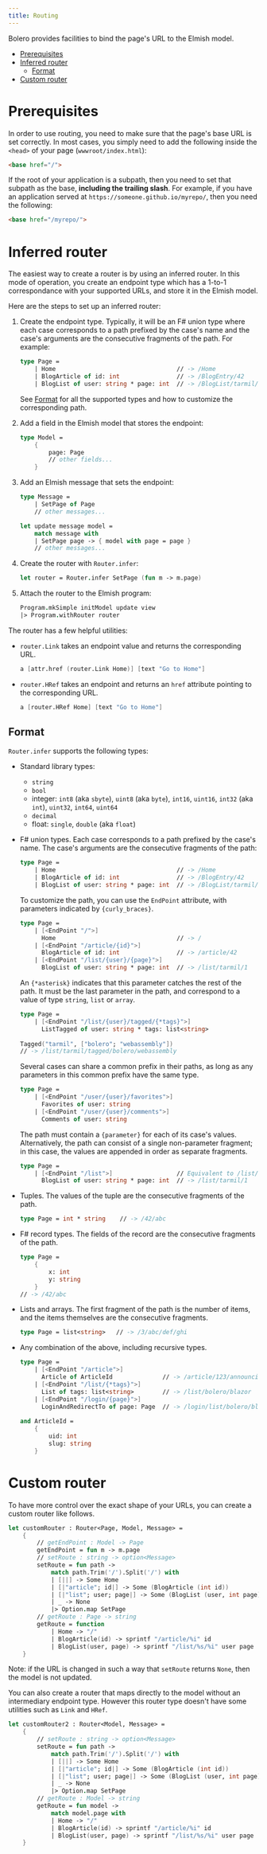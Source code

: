 ```yaml
---
title: Routing
---
```


Bolero provides facilities to bind the page's URL to the Elmish model.

<!-- START doctoc generated TOC please keep comment here to allow auto update -->
<!-- DON'T EDIT THIS SECTION, INSTEAD RE-RUN doctoc TO UPDATE -->


- [Prerequisites](#prerequisites)
- [Inferred router](#inferred-router)
  - [Format](#format)
- [Custom router](#custom-router)

<!-- END doctoc generated TOC please keep comment here to allow auto update -->

# Prerequisites

In order to use routing, you need to make sure that the page's base URL is set correctly. In most cases, you simply need to add the following inside the `<head>` of your page (`wwwroot/index.html`):

```html
<base href="/">
```

If the root of your application is a subpath, then you need to set that subpath as the base, **including the trailing slash**. For example, if you have an application served at `https://someone.github.io/myrepo/`, then you need the following:

```html
<base href="/myrepo/">
```

# Inferred router

The easiest way to create a router is by using an inferred router. In this mode of operation, you create an endpoint type which has a 1-to-1 correspondance with your supported URLs, and store it in the Elmish model.

Here are the steps to set up an inferred router:

1. Create the endpoint type. Typically, it will be an F# union type where each case corresponds to a path prefixed by the case's name and the case's arguments are the consecutive fragments of the path. For example:

    ```fsharp
    type Page =
        | Home                                  // -> /Home
        | BlogArticle of id: int                // -> /BlogEntry/42
        | BlogList of user: string * page: int  // -> /BlogList/tarmil/1
    ```
    
    See [Format](#format) for all the supported types and how to customize the corresponding path.

2. Add a field in the Elmish model that stores the endpoint:

    ```fsharp
    type Model =
        {
            page: Page
            // other fields...
        }
    ```

3. Add an Elmish message that sets the endpoint:

    ```fsharp
    type Message =
        | SetPage of Page
        // other messages...

    let update message model =
        match message with
        | SetPage page -> { model with page = page }
        // other messages...
    ```

4. Create the router with `Router.infer`:

    ```fsharp
    let router = Router.infer SetPage (fun m -> m.page)
    ```

5. Attach the router to the Elmish program:

    ```fsharp
    Program.mkSimple initModel update view
    |> Program.withRouter router
    ```

The router has a few helpful utilities:

* `router.Link` takes an endpoint value and returns the corresponding URL.

    ```fsharp
    a [attr.href (router.Link Home)] [text "Go to Home"]
    ```

* `router.HRef` takes an endpoint and returns an `href` attribute pointing to the corresponding URL.

    ```fsharp
    a [router.HRef Home] [text "Go to Home"]
    ```

## Format

`Router.infer` supports the following types:

* Standard library types:

    * `string`
    * `bool`
    * integer: `int8` (aka `sbyte`), `uint8` (aka `byte`), `int16`, `uint16`, `int32` (aka `int`), `uint32`, `int64`, `uint64`
    * `decimal`
    * float: `single`, `double` (aka `float`)

* F# union types. Each case corresponds to a path prefixed by the case's name. The case's arguments are the consecutive fragments of the path:

    ```fsharp
    type Page =
        | Home                                  // -> /Home
        | BlogArticle of id: int                // -> /BlogEntry/42
        | BlogList of user: string * page: int  // -> /BlogList/tarmil/1
    ```

    To customize the path, you can use the `EndPoint` attribute, with parameters indicated by `{curly_braces}`.

    ```fsharp
    type Page =
        | [<EndPoint "/">]
          Home                                  // -> /
        | [<EndPoint "/article/{id}">]
          BlogArticle of id: int                // -> /article/42
        | [<EndPoint "/list/{user}/{page}">]
          BlogList of user: string * page: int  // -> /list/tarmil/1
    ```
    
    An `{*asterisk}` indicates that this parameter catches the rest of the path. It must be the last parameter in the path, and correspond to a value of type `string`, `list` or `array`.
    
    ```fsharp
    type Page =
        | [<EndPoint "/list/{user}/tagged/{*tags}">]
          ListTagged of user: string * tags: list<string>
          
    Tagged("tarmil", ["bolero"; "webassembly"])
    // -> /list/tarmil/tagged/bolero/webassembly
    ```
    
    Several cases can share a common prefix in their paths, as long as any parameters in this common prefix have the same type.
    
    ```fsharp
    type Page =
        | [<EndPoint "/user/{user}/favorites">]
          Favorites of user: string
        | [<EndPoint "/user/{user}/comments">]
          Comments of user: string
    ```
    
    The path must contain a `{parameter}` for each of its case's values. Alternatively, the path can consist of a single non-parameter fragment; in this case, the values are appended in order as separate fragments.
    
    ```fsharp
    type Page =
        | [<EndPoint "/list">]                  // Equivalent to /list/{user}/{page}
          BlogList of user: string * page: int  // -> /list/tarmil/1
    ```

* Tuples. The values of the tuple are the consecutive fragments of the path.

    ```fsharp
    type Page = int * string    // -> /42/abc
    ```

* F# record types. The fields of the record are the consecutive fragments of the path.

    ```fsharp
    type Page =
        {
            x: int
            y: string
        }
    // -> /42/abc
    ```

* Lists and arrays. The first fragment of the path is the number of items, and the items themselves are the consecutive fragments.

    ```fsharp
    type Page = list<string>   // -> /3/abc/def/ghi
    ```

* Any combination of the above, including recursive types.

    ```fsharp
    type Page =
        | [<EndPoint "/article">]
          Article of ArticleId              // -> /article/123/announcing-bolero
        | [<EndPoint "/list/{*tags}">]
          List of tags: list<string>        // -> /list/bolero/blazor
        | [<EndPoint "/login/{page}">]
          LoginAndRedirectTo of page: Page  // -> /login/list/bolero/blazor
          
    and ArticleId =
        {
            uid: int
            slug: string
        }
    ```

# Custom router

To have more control over the exact shape of your URLs, you can create a custom router like follows.

```fsharp
let customRouter : Router<Page, Model, Message> =
    {
        // getEndPoint : Model -> Page
        getEndPoint = fun m -> m.page
        // setRoute : string -> option<Message>
        setRoute = fun path ->
            match path.Trim('/').Split('/') with
            | [||] -> Some Home
            | [|"article"; id|] -> Some (BlogArticle (int id))
            | [|"list"; user; page|] -> Some (BlogList (user, int page))
            | _ -> None
            |> Option.map SetPage
        // getRoute : Page -> string
        getRoute = function
            | Home -> "/"
            | BlogArticle(id) -> sprintf "/article/%i" id
            | BlogList(user, page) -> sprintf "/list/%s/%i" user page
    }
```

Note: if the URL is changed in such a way that `setRoute` returns `None`, then the model is not updated.

You can also create a router that maps directly to the model without an intermediary endpoint type. However this router type doesn't have some utilities such as `Link` and `HRef`.

```fsharp
let customRouter2 : Router<Model, Message> =
    {
        // setRoute : string -> option<Message>
        setRoute = fun path ->
            match path.Trim('/').Split('/') with
            | [||] -> Some Home
            | [|"article"; id|] -> Some (BlogArticle (int id))
            | [|"list"; user; page|] -> Some (BlogList (user, int page))
            | _ -> None
            |> Option.map SetPage
        // getRoute : Model -> string
        getRoute = fun model ->
            match model.page with
            | Home -> "/"
            | BlogArticle(id) -> sprintf "/article/%i" id
            | BlogList(user, page) -> sprintf "/list/%s/%i" user page
    }
```
